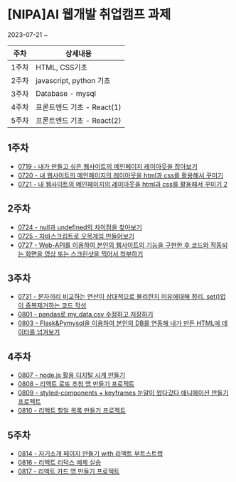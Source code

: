 # [NIPA]AI 웹개발 취업캠프 과제

2023-07-21 ~

|주차|상세내용|
|---|---|
|1주차|HTML, CSS기초|
|2주차|javascript, python 기초|
|3주차|Database - mysql|
|4주차|프론트엔드 기초 - React(1)|
|5주차|프론트엔드 기초 - React(2)|

## 1주차

- [0719 - 내가 만들고 싶은 웹사이트의 메인페이지 레이아웃을 잡아보기](https://github.com/origin1508/nipa-ict-web/tree/main/1%EC%A3%BC%EC%B0%A8/0719)
- [0720 - 내 웹사이트의 메인페이지의 레이아웃을 html과 css를 활용해서 꾸미기](https://github.com/origin1508/nipa-ict-web/tree/main/1%EC%A3%BC%EC%B0%A8/0720)
- [0721 - 내 웹사이트의 메인페이지의 레이아웃을 html과 css를 활용해서 꾸미기 2](https://github.com/origin1508/nipa-ict-web/tree/main/1%EC%A3%BC%EC%B0%A8/0721)

## 2주차

- [0724 - null과 undefined의 차이점을 찾아보기](https://github.com/origin1508/nipa-ict-web/tree/main/2%EC%A3%BC%EC%B0%A8/0724)
- [0725 - 자바스크립트로 오목게임 만들어보기](https://github.com/origin1508/nipa-ict-web/tree/main/2%EC%A3%BC%EC%B0%A8/0725)
- [0727 - Web-API를 이용하여 본인의 웹사이트의 기능을 구현한 후 코드와 작동되는 화면을 영상 또는 스크린샷을 찍어서 첨부하기](https://github.com/origin1508/nipa-ict-web/tree/main/2%EC%A3%BC%EC%B0%A8/0727)

## 3주차
- [0731 - 문자끼리 비교하는 연산이 상대적으로 불리한지 이유에대해 정리, set()없이 중복제거하는 코드 작성](https://github.com/origin1508/nipa-ict-web/tree/main/3%EC%A3%BC%EC%B0%A8/0731)
- [0801 - pandas로 my_data.csv 수정하고 저장하기](https://github.com/origin1508/nipa-ict-web/tree/main/3%EC%A3%BC%EC%B0%A8/0801)
- [0803 - Flask&Pymysql을 이용하여 본인의 DB를 연동해 내가 만든 HTML에 데이터를 넘겨보기](https://github.com/origin1508/nipa-ict-web/tree/main/3%EC%A3%BC%EC%B0%A8/0803)

## 4주차
- [0807 - node.js 활용 디지털 시계 만들기](https://github.com/origin1508/nipa-ict-web/tree/main/4%EC%A3%BC%EC%B0%A8/0807)
- [0808 - 리액트 로또 추첨 앱 만들기 프로젝트](https://github.com/origin1508/nipa-ict-web/tree/main/4%EC%A3%BC%EC%B0%A8/0808)
- [0809 - styled-components + keyframes 눈알이 왔다갔다 애니메이션 만들기 프로젝트](https://github.com/origin1508/nipa-ict-web/tree/main/4%EC%A3%BC%EC%B0%A8/0809)
- [0810 - 리액트 할일 목록 만들기 프로젝트](https://github.com/origin1508/nipa-ict-web/tree/main/4%EC%A3%BC%EC%B0%A8/0810)

## 5주차
- [0814 - 자기소개 페이지 만들기 with 리액트 부트스트랩](https://github.com/origin1508/nipa-ict-web/tree/main/5%EC%A3%BC%EC%B0%A8/0814)
- [0816 - 리액트 리덕스 예제 실습](https://github.com/origin1508/nipa-ict-web/tree/main/5%EC%A3%BC%EC%B0%A8/0816)
- [0817 - 리액트 카드 앱 만들기 프로젝트](https://github.com/origin1508/nipa-ict-web/tree/main/5%EC%A3%BC%EC%B0%A8/0817)
